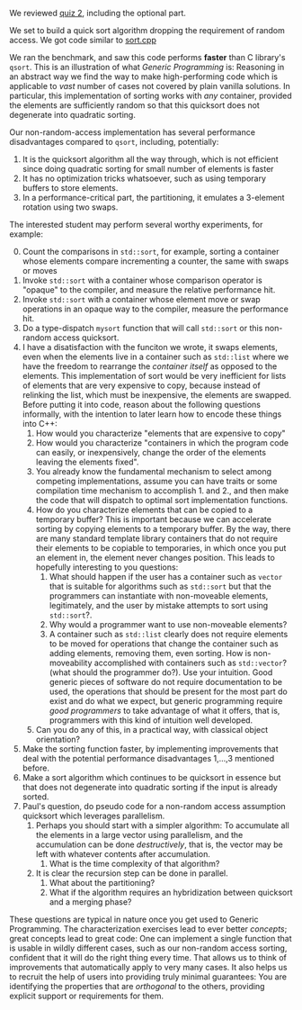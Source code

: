 We reviewed [quiz 2](quiz-2.md), including the optional part.

We set to build a quick sort algorithm dropping the requirement of random access.  We got code similar
to [sort.cpp](../code/sort.cpp)

We ran the benchmark, and saw this code performs **faster** than C library's `qsort`.  This is an illustration of what *Generic Programming* is: Reasoning in an abstract way we find the way to make high-performing code which is applicable to *vast* number of cases not covered by plain vanilla solutions.  In particular, this implementation of sorting works with *any* container, provided the elements are sufficiently random so that this quicksort does not degenerate into quadratic sorting.

Our non-random-access implementation has several performance disadvantages compared to `qsort`, including, potentially:

1. It is the quicksort algorithm all the way through, which is not efficient since doing quadratic sorting for small number of elements is faster
2. It has no optimization tricks whatsoever, such as using temporary buffers to store elements.
3. In a performance-critical part, the partitioning, it emulates a 3-element rotation using two swaps.

The interested student may perform several worthy experiments, for example:

0. Count the comparisons in `std::sort`, for example, sorting a container whose elements compare incrementing a counter, the same with swaps or moves
1. Invoke `std::sort` with a container whose comparison operator is "opaque" to the compiler, and measure the relative performance hit.
2. Invoke `std::sort` with a container whose element move or swap operations in an opaque way to the compiler, measure the performance hit.
3. Do a type-dispatch `mysort` function that will call `std::sort` or this non-random access quicksort.
4. I have a disatisfaction with the funciton we wrote, it swaps elements, even when the elements live in a container such as
`std::list` where we have the freedom to rearrange the *container itself* as opposed to the elements.  This implementation of
sort would be very inefficient for lists of elements that are very expensive to copy, because instead of relinking the list, which must be inexpensive, the elements are swapped.  Before putting it into code, reason about the following questions informally, with the intention to later learn how to encode these things into C++:
    1. How would you characterize "elements that are expensive to copy"
    2. How would you characterize "containers in which the program code can easily, or inexpensively, change the order of the
    elements leaving the elements fixed".
    3. You already know the fundamental mechanism to select among competing implementations, assume you can have traits or
    some compilation time mechanism to accomplish 1. and 2., and then make the code that will dispatch to optimal sort
    implementation functions.
    4. How do you characterize elements that can be copied to a temporary buffer? This is important because we can accelerate sorting by copying elements to a temporary buffer.  By the way, there are many standard template library containers that do not require their elements to be copiable to temporaries, in which once you put an element in, the element never changes position.  This leads to hopefully interesting to you questions:
        1. What should happen if the user has a container such as `vector` that is suitable for algorithms such as `std::sort` but that the programmers can instantiate with non-moveable elements, legitimately, and the user by mistake attempts to sort using `std::sort`?.
        2. Why would a programmer want to use non-moveable elements?
        3. A container such as `std::list` clearly does not require elements to be moved for operations that change the container such as adding elements, removing them, even sorting.  How is non-moveability accomplished with containers such as `std::vector`? (what should the programmer do?).  Use your intuition.  Good generic pieces of software do not require documentation to be used, the operations that should be present for the most part do exist and do what we expect, but generic programming require *good programmers* to take advantage of what it offers, that is, programmers with this kind of intuition well developed.
    5. Can you do any of this, in a practical way, with classical object orientation?
5. Make the sorting function faster, by implementing improvements that deal with the potential performance disadvantages 1,...,3 mentioned before.
6. Make a sort algorithm which continues to be quicksort in essence but that does not degenerate into quadratic sorting if the input is already sorted.
7. Paul's question, do pseudo code for a non-random access assumption quicksort which leverages parallelism.
    1. Perhaps you should start with a simpler algorithm:  To accumulate all the elements in a large vector using parallelism, and the accumulation can be done *destructively*, that is, the vector may be left with whatever contents after accumulation.
        1. What is the time complexity of that algorithm?
    2. It is clear the recursion step can be done in parallel.
        1. What about the partitioning?
        2. What if the algorithm requires an hybridization between quicksort and a merging phase?

These questions are typical in nature once you get used to Generic Programming.  The characterization exercises lead to ever better *concepts*; great concepts lead to great code: One can implement a single function that is usable in wildly different cases, such as our non-random access sorting, confident that it will do the right thing every time.  That allows us to think of improvements that automatically apply to very many cases.  It also helps us to recruit the help of users into providing truly minimal guarantees:  You are identifying the properties that are *orthogonal* to the others, providing explicit support or requirements for them.
